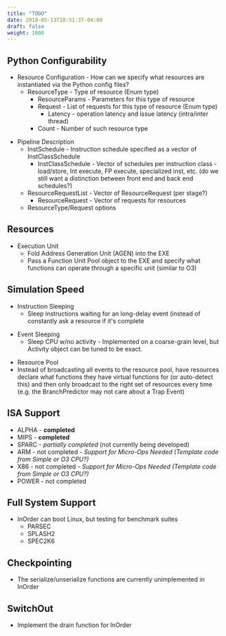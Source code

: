 ```yaml
---
title: "TODO"
date: 2018-05-13T18:51:37-04:00
draft: false
weight: 1000
---
```


## Python Configurability

  - Resource Configuration - How can we specify what resources are
    instantiated via the Python config files?
      - ResourceType - Type of resource (Enum type)
          - ResourceParams - Parameters for this type of resource
          - Request - List of requests for this type of resource (Enum
            type)
              - Latency - operation latency and issue latency
                (intra/inter thread)
          - Count - Number of such resource type

<!-- end list -->

  - Pipeline Description
      - InstSchedule - Instruction schedule specified as a vector of
        InstClassSchedule
          - InstClassSchedule - Vector of schedules per instruction
            class - load/store, Int execute, FP execute, specialized
            inst, etc. (do we still want a distinction between front end
            and back end schedules?)
      - ResourceRequestList - Vector of ResourceRequest (per stage?)
          - ResourceRequest - Vector of requests for resources
      - ResourceType/Request options

## Resources

  - Execution Unit
      - Fold Address Generation Unit (AGEN) into the EXE
      - Pass a Function Unit Pool object to the EXE and specify what
        functions can operate through a specific unit (similar to O3)

## Simulation Speed

  - Instruction Sleeping
      - Sleep instructions waiting for an long-delay event (instead of
        constantly ask a resource if it's complete

<!-- end list -->

  - Event Sleeping
      - Sleep CPU w/no activity - Implemented on a coarse-grain level,
        but Activity object can be tuned to be exact.

<!-- end list -->

  - Resource Pool
  - Instead of broadcasting all events to the resource pool, have
    resources declare what functions they have virtual functions for (or
    auto-detect this) and then only broadcast to the right set of
    resources every time (e.g. the BranchPredictor may not care about a
    Trap Event)

## ISA Support

  - ALPHA - **completed**
  - MIPS - **completed**
  - SPARC - *partially completed* (not currently being developed)
  - ARM - not completed - *Support for Micro-Ops Needed (Template code
    from Simple or O3 CPU?)*
  - X86 - not completed - *Support for Micro-Ops Needed (Template code
    from Simple or O3 CPU?)*
  - POWER - not completed

## Full System Support

  - InOrder can boot Linux, but testing for benchmark suites
      - PARSEC
      - SPLASH2
      - SPEC2K6

## Checkpointing

  - The serialize/unserialize functions are currently unimplemented in
    InOrder

## SwitchOut

  - Implement the drain function for InOrder
